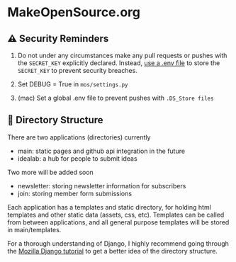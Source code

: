 # MakeOpenSource.org

## :warning: Security Reminders
1. Do not under any circumstances make any pull requests or pushes with the `SECRET_KEY` explicitly declared. Instead, [use a .env file](https://dev.to/jakewitcher/using-env-files-for-environment-variables-in-python-applications-55a1) to store the `SECRET_KEY` to prevent security breaches. 

2. Set DEBUG = True in `mos/settings.py`

3. (mac) Set a global .env file to prevent pushes with `.DS_Store files`


## :file_folder: Directory Structure
There are two applications (directories) currently
- main: static pages and github api integration in the future
- idealab: a hub for people to submit ideas

Two more will be added soon
- newsletter: storing newsletter information for subscribers
- join: storing member form submissions

Each application has a templates and static directory, for holding html templates and other static data (assets, css, etc). Templates can be called from between applications, and all general purpose templates will be stored in main/templates.

For a thorough understanding of Django, I highly recommend going through the [Mozilla Django tutorial](https://developer.mozilla.org/en-US/docs/Learn/Server-side/Django) to get a better idea of the directory structure.
